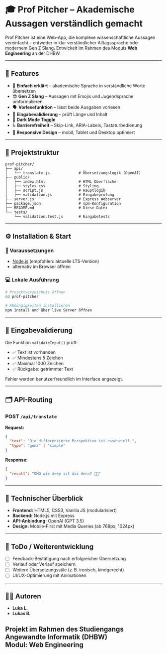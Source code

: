 # 🎓 Prof Pitcher – Akademische Aussagen verständlich gemacht

Prof Pitcher ist eine Web-App, die komplexe wissenschaftliche Aussagen vereinfacht – entweder in klar verständlicher Alltagssprache oder modernem Gen Z Slang. Entwickelt im Rahmen des Moduls **Web Engineering** an der DHBW.

---

## 🚀 Features

- 🧠 **Einfach erklärt** – akademische Sprache in verständliche Worte übersetzen  
- 😎 **Gen Z Slang** – Aussagen mit Emojis und Jugendsprache umformulieren  
- 🗣️ **Vorlesefunktion** – lässt beide Ausgaben vorlesen  
- 🧪 **Eingabevalidierung** – prüft Länge und Inhalt  
- 🌙 **Dark Mode Toggle**  
- ♿ **Barrierefreiheit** – Skip-Link, ARIA-Labels, Tastaturbedienung  
- 📱 **Responsive Design** – mobil, Tablet und Desktop optimiert  

---

## 📁 Projektstruktur

```
prof-pitcher/
├── api/
│   └── translate.js             # Übersetzungslogik (OpenAI)
├── public/
│   ├── index.html               # HTML Oberfläche
│   ├── styles.css               # Styling
│   ├── script.js                # Hauptlogik 
│   ├── validation.js            # Eingabeprüfung
├── server.js                    # Express Webserver
├── package.json                 # npm-Konfiguration
├── README.md                    # Diese Datei
└── tests/
    └── validation.test.js       # Eingabetests 
```

---

## ⚙️ Installation & Start

### 🔧 Voraussetzungen

- [Node.js](https://nodejs.org) (empfohlen: aktuelle LTS-Version)
- alternativ im Browser öffnen

### 💻 Lokale Ausführung

```bash
# Projektverzeichnis öffnen
cd prof-pitcher

# Abhängigkeiten installieren
npm install und über live Server öffnen
```

---

## 🧪 Eingabevalidierung

Die Funktion `validateInput()` prüft:

- ✅ Text ist vorhanden  
- ✅ Mindestens 5 Zeichen  
- ✅ Maximal 1000 Zeichen  
- ✅ Rückgabe: getrimmter Text  

Fehler werden benutzerfreundlich im Interface angezeigt.

---

## 🗂️ API-Routing

### POST `/api/translate`

**Request:**

```json
{
  "text": "Die differenzierte Perspektive ist essenziell.",
  "type": "genz" | "simple"
}
```

**Response:**

```json
{
  "result": "OMG wie deep ist das denn? 🧠🔥"
}
```

---

## 🧠 Technischer Überblick

- **Frontend:** HTML5, CSS3, Vanilla JS (modularisiert)  
- **Backend:** Node.js mit Express  
- **API-Anbindung:** OpenAI (GPT 3.5)   
- **Design:** Mobile-First mit Media Queries (ab 768px, 1024px)

---

## 📝 ToDo / Weiterentwicklung

- [ ] Feedback-Bestätigung nach erfolgreicher Übersetzung  
- [ ] Verlauf oder Verlauf speichern  
- [ ] Weitere Übersetzungsstile (z. B. ironisch, kindgerecht)  
- [ ] UI/UX-Optimierung mit Animationen  

---

## 👨‍💻 Autoren

- **Luka L.**
- **Lukas B.**

Projekt im Rahmen des Studiengangs **Angewandte Informatik (DHBW)**  
Modul: **Web Engineering**  
---
